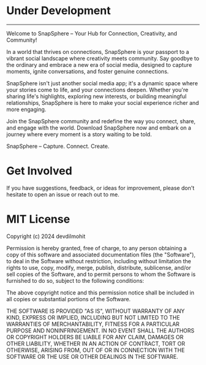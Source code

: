 # Under Development

---

Welcome to SnapSphere – Your Hub for Connection, Creativity, and Community!

In a world that thrives on connections, SnapSphere is your passport to a vibrant social landscape where creativity meets community. Say goodbye to the ordinary and embrace a new era of social media, designed to capture moments, ignite conversations, and foster genuine connections.

SnapSphere isn't just another social media app; it's a dynamic space where your stories come to life, and your connections deepen. Whether you're sharing life's highlights, exploring new interests, or building meaningful relationships, SnapSphere is here to make your social experience richer and more engaging.

Join the SnapSphere community and redefine the way you connect, share, and engage with the world. Download SnapSphere now and embark on a journey where every moment is a story waiting to be told.

SnapSphere – Capture. Connect. Create.

# Get Involved

If you have suggestions, feedback, or ideas for improvement, please don't hesitate to open an issue or reach out to me. 

# MIT License

Copyright (c) 2024 devdilmohit

Permission is hereby granted, free of charge, to any person obtaining a copy
of this software and associated documentation files (the "Software"), to deal
in the Software without restriction, including without limitation the rights
to use, copy, modify, merge, publish, distribute, sublicense, and/or sell
copies of the Software, and to permit persons to whom the Software is
furnished to do so, subject to the following conditions:

The above copyright notice and this permission notice shall be included in all
copies or substantial portions of the Software.

THE SOFTWARE IS PROVIDED "AS IS", WITHOUT WARRANTY OF ANY KIND, EXPRESS OR
IMPLIED, INCLUDING BUT NOT LIMITED TO THE WARRANTIES OF MERCHANTABILITY,
FITNESS FOR A PARTICULAR PURPOSE AND NONINFRINGEMENT. IN NO EVENT SHALL THE
AUTHORS OR COPYRIGHT HOLDERS BE LIABLE FOR ANY CLAIM, DAMAGES OR OTHER
LIABILITY, WHETHER IN AN ACTION OF CONTRACT, TORT OR OTHERWISE, ARISING FROM,
OUT OF OR IN CONNECTION WITH THE SOFTWARE OR THE USE OR OTHER DEALINGS IN THE
SOFTWARE.
